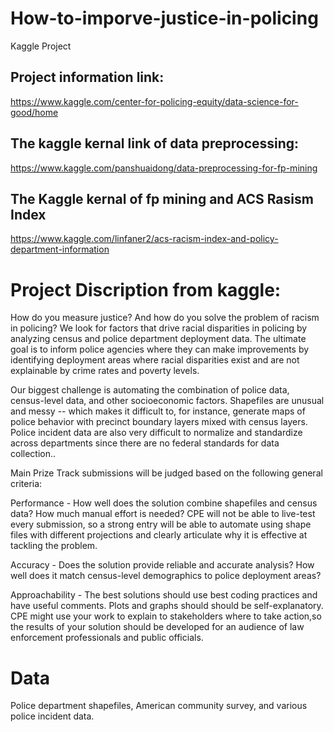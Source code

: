 # How-to-imporve-justice-in-policing
Kaggle Project

## Project information link:

https://www.kaggle.com/center-for-policing-equity/data-science-for-good/home

## The kaggle kernal link of data preprocessing:

https://www.kaggle.com/panshuaidong/data-preprocessing-for-fp-mining

## The Kaggle kernal of fp mining and ACS Rasism Index

https://www.kaggle.com/linfaner2/acs-racism-index-and-policy-department-information

# Project Discription from kaggle:

How do you measure justice? And how do you solve the problem of racism in policing? We look for factors that drive racial disparities in policing by analyzing census and police department deployment data. The ultimate goal is to inform police agencies where they can make improvements by identifying deployment areas where racial disparities exist and are not explainable by crime rates and poverty levels.

Our biggest challenge is automating the combination of police data, census-level data, and other socioeconomic factors. Shapefiles are unusual and messy -- which makes it difficult to, for instance, generate maps of police behavior with precinct boundary layers mixed with census layers. Police incident data are also very difficult to normalize and standardize across departments since there are no federal standards for data collection..

Main Prize Track submissions will be judged based on the following general criteria:

Performance - How well does the solution combine shapefiles and census data? How much manual effort is needed? CPE will not be able to live-test every submission, so a strong entry will be able to automate using shape files with different projections and clearly articulate why it is effective at tackling the problem.

Accuracy - Does the solution provide reliable and accurate analysis? How well does it match census-level demographics to police deployment areas?

Approachability - The best solutions should use best coding practices and have useful comments. Plots and graphs should should be self-explanatory. CPE might use your work to explain to stakeholders where to take action,so the results of your solution should be developed for an audience of law enforcement professionals and public officials.


# Data 

Police department shapefiles, American community survey, and various police incident data.
